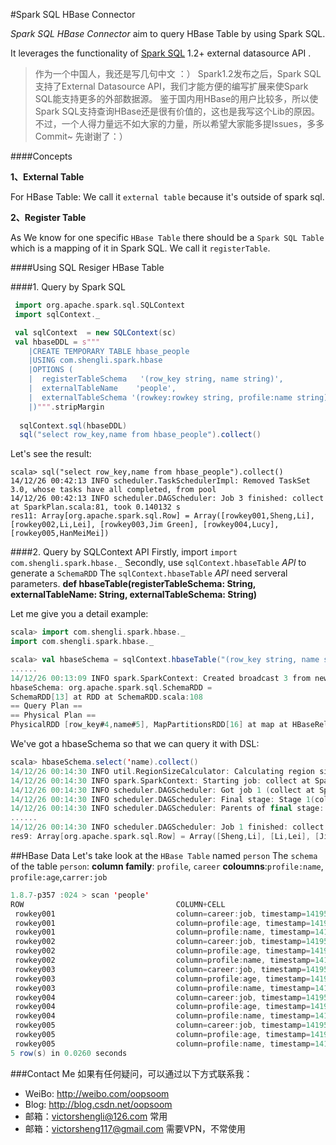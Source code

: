 #Spark SQL HBase Connector
 
 
 _Spark SQL HBase Connector_ aim to query HBase Table by using Spark SQL.
 
 It leverages the functionality of [Spark SQL](http://spark.apache.org/sql/) 1.2+ external datasource API .
 >作为一个中国人，我还是写几句中文 ：）
Spark1.2发布之后，Spark SQL支持了External Datasource API，我们才能方便的编写扩展来使Spark SQL能支持更多的外部数据源。
鉴于国内用HBase的用户比较多，所以使Spark SQL支持查询HBase还是很有价值的，这也是我写这个Lib的原因。
不过，一个人得力量远不如大家的力量，所以希望大家能多提Issues，多多Commit~ 先谢谢了：）

####Concepts

__1、External Table__

For HBase Table:
We call it `external table` because it's outside of spark sql.

__2、Register Table__

As We know for one specific `HBase Table` there should be a `Spark SQL Table` which is a mapping of it in Spark SQL. We call it `registerTable`.


####Using SQL Resiger HBase Table

####1. Query by Spark SQL
  ```scala
   import org.apache.spark.sql.SQLContext  
   import sqlContext._

   val sqlContext  = new SQLContext(sc)  
   val hbaseDDL = s"""
      |CREATE TEMPORARY TABLE hbase_people
      |USING com.shengli.spark.hbase
      |OPTIONS (
      |  registerTableSchema   '(row_key string, name string)',
      |  externalTableName    'people',
      |  externalTableSchema '(rowkey:rowkey string, profile:name string)'
      |)""".stripMargin
	  
	sqlContext.sql(hbaseDDL)
	sql("select row_key,name from hbase_people").collect()
```
Let's see the result:
```
scala> sql("select row_key,name from hbase_people").collect()
14/12/26 00:42:13 INFO scheduler.TaskSchedulerImpl: Removed TaskSet 3.0, whose tasks have all completed, from pool 
14/12/26 00:42:13 INFO scheduler.DAGScheduler: Job 3 finished: collect at SparkPlan.scala:81, took 0.140132 s
res11: Array[org.apache.spark.sql.Row] = Array([rowkey001,Sheng,Li], [rowkey002,Li,Lei], [rowkey003,Jim Green], [rowkey004,Lucy], [rowkey005,HanMeiMei])
```

####2. Query by SQLContext API
Firstly, import `import com.shengli.spark.hbase._`
Secondly, use `sqlContext.hbaseTable` _API_ to generate a `SchemaRDD`
The `sqlContext.hbaseTable` _API_ need serveral parameters.
__def hbaseTable(registerTableSchema: String, externalTableName: String, externalTableSchema: String)__

Let me give you a detail example:
```scala
scala> import com.shengli.spark.hbase._
import com.shengli.spark.hbase._

scala> val hbaseSchema = sqlContext.hbaseTable("(row_key string, name string)","people","(rowkey:rowkey string, profile:name string)")
......
14/12/26 00:13:09 INFO spark.SparkContext: Created broadcast 3 from newAPIHadoopRDD at HBaseRelation.scala:113
hbaseSchema: org.apache.spark.sql.SchemaRDD = 
SchemaRDD[13] at RDD at SchemaRDD.scala:108
== Query Plan ==
== Physical Plan ==
PhysicalRDD [row_key#4,name#5], MapPartitionsRDD[16] at map at HBaseRelation.scala:121
```

We've got a hbaseSchema so that we can query it with DSL:

```scala
scala> hbaseSchema.select('name).collect()
14/12/26 00:14:30 INFO util.RegionSizeCalculator: Calculating region sizes for table "people".
14/12/26 00:14:30 INFO spark.SparkContext: Starting job: collect at SparkPlan.scala:81
14/12/26 00:14:30 INFO scheduler.DAGScheduler: Got job 1 (collect at SparkPlan.scala:81) with 1 output partitions (allowLocal=false)
14/12/26 00:14:30 INFO scheduler.DAGScheduler: Final stage: Stage 1(collect at SparkPlan.scala:81)
14/12/26 00:14:30 INFO scheduler.DAGScheduler: Parents of final stage: List()
......
14/12/26 00:14:30 INFO scheduler.DAGScheduler: Job 1 finished: collect at SparkPlan.scala:81, took 0.205903 s
res9: Array[org.apache.spark.sql.Row] = Array([Sheng,Li], [Li,Lei], [Jim Green], [Lucy], [HanMeiMei])
```

##HBase Data
Let's take look at the `HBase Table` named `person`
The `schema` of the table `person`:
__column family__: `profile`, `career`
__coloumns__:`profile:name`, `profile:age`,`carrer:job`

```java
1.8.7-p357 :024 > scan 'people'
ROW                                  COLUMN+CELL                                                                                               
 rowkey001                           column=career:job, timestamp=1419517844784, value=software engineer                                       
 rowkey001                           column=profile:age, timestamp=1419517844665, value=25                                                     
 rowkey001                           column=profile:name, timestamp=1419517844501, value=Sheng,Li                                              
 rowkey002                           column=career:job, timestamp=1419517844813, value=teacher                                                 
 rowkey002                           column=profile:age, timestamp=1419517844687, value=26                                                     
 rowkey002                           column=profile:name, timestamp=1419517844544, value=Li,Lei                                                
 rowkey003                           column=career:job, timestamp=1419517844832, value=english teacher                                         
 rowkey003                           column=profile:age, timestamp=1419517844704, value=24                                                     
 rowkey003                           column=profile:name, timestamp=1419517844568, value=Jim Green                                             
 rowkey004                           column=career:job, timestamp=1419517844853, value=doctor                                                  
 rowkey004                           column=profile:age, timestamp=1419517844724, value=23                                                     
 rowkey004                           column=profile:name, timestamp=1419517844589, value=Lucy                                                  
 rowkey005                           column=career:job, timestamp=1419517845664, value=student                                                 
 rowkey005                           column=profile:age, timestamp=1419517844744, value=18                                                     
 rowkey005                           column=profile:name, timestamp=1419517844606, value=HanMeiMei                                             
5 row(s) in 0.0260 seconds
```


###Contact Me
如果有任何疑问，可以通过以下方式联系我：
- WeiBo: http://weibo.com/oopsoom
- Blog: http://blog.csdn.net/oopsoom
- 邮箱：<victorshengli@126.com> 常用
- 邮箱：<victorsheng117@gmail.com> 需要VPN，不常使用